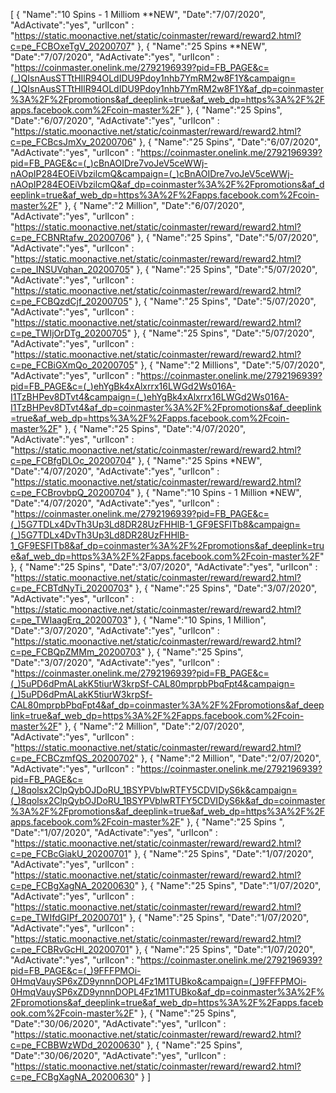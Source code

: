 [
  {
       "Name":"10 Spins - 1 Milliom **NEW",
       "Date":"7/07/2020",
       "AdActivate":"yes",
       "urlIcon" : "https://static.moonactive.net/static/coinmaster/reward/reward2.html?c=pe_FCBOxeTgV_20200707"
   },
  {
       "Name":"25 Spins **NEW",
       "Date":"7/07/2020",
       "AdActivate":"yes",
       "urlIcon" : "https://coinmaster.onelink.me/2792196939?pid=FB_PAGE&c=(_)QIsnAusSTTtHIlR94OLdIDU9Pdoy1nhb7YmRM2w8F1Y&campaign=(_)QIsnAusSTTtHIlR94OLdIDU9Pdoy1nhb7YmRM2w8F1Y&af_dp=coinmaster%3A%2F%2Fpromotions&af_deeplink=true&af_web_dp=https%3A%2F%2Fapps.facebook.com%2Fcoin-master%2F"
   },
  {
       "Name":"25 Spins",
       "Date":"6/07/2020",
       "AdActivate":"yes",
       "urlIcon" : "https://static.moonactive.net/static/coinmaster/reward/reward2.html?c=pe_FCBcsJmXv_20200706"
   },
  {
       "Name":"25 Spins",
       "Date":"6/07/2020",
       "AdActivate":"yes",
       "urlIcon" : "https://coinmaster.onelink.me/2792196939?pid=FB_PAGE&c=(_)cBnAOIDre7voJeV5ceWWj-nAOpIP284EOEiVbzilcmQ&campaign=(_)cBnAOIDre7voJeV5ceWWj-nAOpIP284EOEiVbzilcmQ&af_dp=coinmaster%3A%2F%2Fpromotions&af_deeplink=true&af_web_dp=https%3A%2F%2Fapps.facebook.com%2Fcoin-master%2F"
   },
     {
       "Name":"2 Million",
       "Date":"6/07/2020",
       "AdActivate":"yes",
       "urlIcon" : "https://static.moonactive.net/static/coinmaster/reward/reward2.html?c=pe_FCBNRtafw_20200706"
   },
  {
       "Name":"25 Spins",
       "Date":"5/07/2020",
       "AdActivate":"yes",
       "urlIcon" : "https://static.moonactive.net/static/coinmaster/reward/reward2.html?c=pe_INSUVqhan_20200705"
   },
  {
       "Name":"25 Spins",
       "Date":"5/07/2020",
       "AdActivate":"yes",
       "urlIcon" : "https://static.moonactive.net/static/coinmaster/reward/reward2.html?c=pe_FCBQzdCjf_20200705"
   },
  {
       "Name":"25 Spins",
       "Date":"5/07/2020",
       "AdActivate":"yes",
       "urlIcon" : "https://static.moonactive.net/static/coinmaster/reward/reward2.html?c=pe_TWIjOrDTg_20200705"
   },
  {
       "Name":"25 Spins",
       "Date":"5/07/2020",
       "AdActivate":"yes",
       "urlIcon" : "https://static.moonactive.net/static/coinmaster/reward/reward2.html?c=pe_FCBiGXmQo_20200705"
   }, 
  {
       "Name":"2 Millions",
       "Date":"5/07/2020",
       "AdActivate":"yes",
       "urlIcon" : "https://coinmaster.onelink.me/2792196939?pid=FB_PAGE&c=(_)ehYgBk4xAlxrrx16LWGd2Ws016A-I1TzBHPev8DTvt4&campaign=(_)ehYgBk4xAlxrrx16LWGd2Ws016A-I1TzBHPev8DTvt4&af_dp=coinmaster%3A%2F%2Fpromotions&af_deeplink=true&af_web_dp=https%3A%2F%2Fapps.facebook.com%2Fcoin-master%2F"
   },
  {
       "Name":"25 Spins",
       "Date":"4/07/2020",
       "AdActivate":"yes",
       "urlIcon" : "https://static.moonactive.net/static/coinmaster/reward/reward2.html?c=pe_FCBfgDLOc_20200704"
   }, 
   {
       "Name":"25 Spins *NEW",
       "Date":"4/07/2020",
       "AdActivate":"yes",
       "urlIcon" : "https://static.moonactive.net/static/coinmaster/reward/reward2.html?c=pe_FCBrovbpQ_20200704"
   },   {
       "Name":"10 Spins - 1 Million *NEW",
       "Date":"4/07/2020",
       "AdActivate":"yes",
       "urlIcon" : "https://coinmaster.onelink.me/2792196939?pid=FB_PAGE&c=(_)5G7TDLx4DvTh3Up3Ld8DR28UzFHHlB-1_GF9ESFITb8&campaign=(_)5G7TDLx4DvTh3Up3Ld8DR28UzFHHlB-1_GF9ESFITb8&af_dp=coinmaster%3A%2F%2Fpromotions&af_deeplink=true&af_web_dp=https%3A%2F%2Fapps.facebook.com%2Fcoin-master%2F"
   },
   {
       "Name":"25 Spins",
       "Date":"3/07/2020",
       "AdActivate":"yes",
       "urlIcon" : "https://static.moonactive.net/static/coinmaster/reward/reward2.html?c=pe_FCBTdNyTi_20200703"
   },
      {
       "Name":"25 Spins",
       "Date":"3/07/2020",
       "AdActivate":"yes",
       "urlIcon" : "https://static.moonactive.net/static/coinmaster/reward/reward2.html?c=pe_TWIaagErq_20200703"
   },
   {
       "Name":"10 Spins, 1 Million",
       "Date":"3/07/2020",
       "AdActivate":"yes",
       "urlIcon" : "https://static.moonactive.net/static/coinmaster/reward/reward2.html?c=pe_FCBQpZMMm_20200703"
   },
   {
       "Name":"25 Spins",
       "Date":"3/07/2020",
       "AdActivate":"yes",
       "urlIcon" : "https://coinmaster.onelink.me/2792196939?pid=FB_PAGE&c=(_)5uPD6dPmALakK5tiurW3krpSf-CAL80mprpbPbqFpt4&campaign=(_)5uPD6dPmALakK5tiurW3krpSf-CAL80mprpbPbqFpt4&af_dp=coinmaster%3A%2F%2Fpromotions&af_deeplink=true&af_web_dp=https%3A%2F%2Fapps.facebook.com%2Fcoin-master%2F"
   },
   {
       "Name":"2 Million",
       "Date":"2/07/2020",
       "AdActivate":"yes",
       "urlIcon" : "https://static.moonactive.net/static/coinmaster/reward/reward2.html?c=pe_FCBCzmfQS_20200702"
   },
   {
       "Name":"2 Million",
       "Date":"2/07/2020",
       "AdActivate":"yes",
       "urlIcon" : "https://coinmaster.onelink.me/2792196939?pid=FB_PAGE&c=(_)8qolsx2ClpQybOJDoRU_1BSYPVblwRTFY5CDVIDyS6k&campaign=(_)8qolsx2ClpQybOJDoRU_1BSYPVblwRTFY5CDVIDyS6k&af_dp=coinmaster%3A%2F%2Fpromotions&af_deeplink=true&af_web_dp=https%3A%2F%2Fapps.facebook.com%2Fcoin-master%2F"
   },
  {
       "Name":"25 Spins ",
       "Date":"1/07/2020",
       "AdActivate":"yes",
       "urlIcon" : "https://static.moonactive.net/static/coinmaster/reward/reward2.html?c=pe_FCBcGiakU_20200701"
   },
   {
       "Name":"25 Spins",
       "Date":"1/07/2020",
       "AdActivate":"yes",
       "urlIcon" : "https://static.moonactive.net/static/coinmaster/reward/reward2.html?c=pe_FCBgXagNA_20200630"
   },
   {
       "Name":"25 Spins",
       "Date":"1/07/2020",
       "AdActivate":"yes",
       "urlIcon" : "https://static.moonactive.net/static/coinmaster/reward/reward2.html?c=pe_TWIfdGIPf_20200701"
   },
{
       "Name":"25 Spins",
       "Date":"1/07/2020",
       "AdActivate":"yes",
       "urlIcon" : "https://static.moonactive.net/static/coinmaster/reward/reward2.html?c=pe_FCBRvGcHl_20200701"
   },
   {
       "Name":"25 Spins",
       "Date":"1/07/2020",
       "AdActivate":"yes",
       "urlIcon" : "https://coinmaster.onelink.me/2792196939?pid=FB_PAGE&c=(_)9FFFPMOi-0HmqVauySP6xZD9ynnnDOPL4Fz1M1TUBko&campaign=(_)9FFFPMOi-0HmqVauySP6xZD9ynnnDOPL4Fz1M1TUBko&af_dp=coinmaster%3A%2F%2Fpromotions&af_deeplink=true&af_web_dp=https%3A%2F%2Fapps.facebook.com%2Fcoin-master%2F"
   },
    {
       "Name":"25 Spins",
       "Date":"30/06/2020",
       "AdActivate":"yes",
       "urlIcon" : "https://static.moonactive.net/static/coinmaster/reward/reward2.html?c=pe_FCBBWzWDd_20200630"
   },
    {
       "Name":"25 Spins",
       "Date":"30/06/2020",
       "AdActivate":"yes",
       "urlIcon" : "https://static.moonactive.net/static/coinmaster/reward/reward2.html?c=pe_FCBgXagNA_20200630"
   }
]
